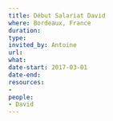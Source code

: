 ```yaml
---
title: Début Salariat David
where: Bordeaux, France
duration: 
type: 
invited_by: Antoine 
url: 
what: 
date-start: 2017-03-01
date-end: 
resources:
- 
people:
- David
---
```

